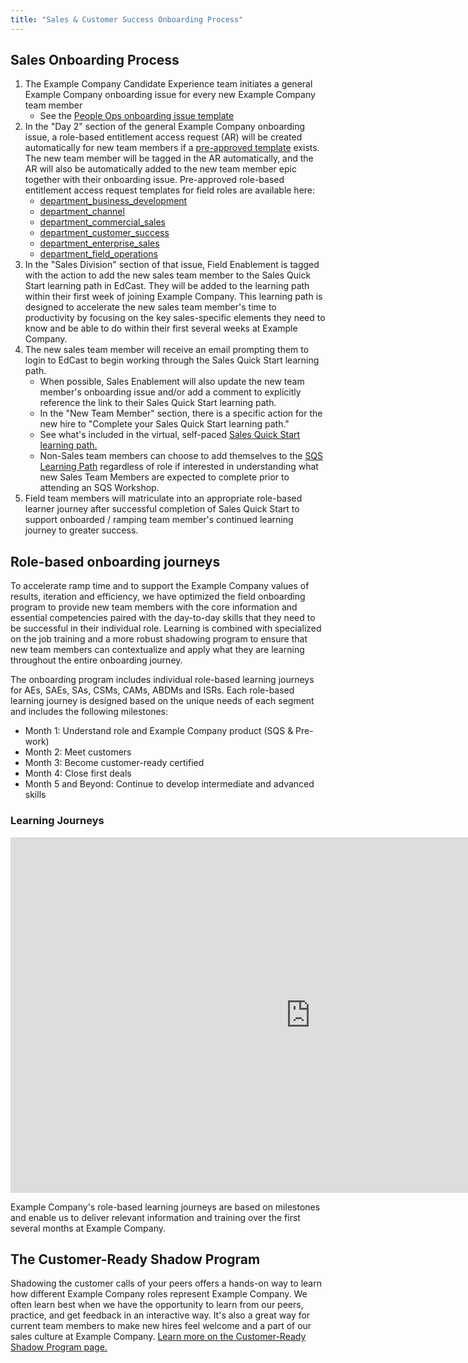 ```yaml
---
title: "Sales & Customer Success Onboarding Process"
---
```


## Sales Onboarding Process

1. The Example Company Candidate Experience team initiates a general Example Company onboarding issue for every new Example Company team member
    - See the [People Ops onboarding issue template](https://example_company.com/example_company-com/people-group/employment-templates/-/blob/main/.example_company/issue_templates/onboarding.md)
1. In the "Day 2" section of the general Example Company onboarding issue, a role-based entitlement access request (AR) will be created automatically for new team members if a [pre-approved template](https://example_company.com/example_company-com/team-member-epics/access-requests/-/tree/master/.example_company/issue_templates/role_baseline_access_request_tasks) exists. The new team member will be tagged in the AR automatically, and the AR will also be automatically added to the new team member epic together with their onboarding issue. Pre-approved role-based entitlement access request templates for field roles are available here:
    - [department_business_development](https://example_company.com/example_company-com/team-member-epics/access-requests/-/tree/master/.example_company/issue_templates/role_baseline_access_request_tasks/department_business_development)
    - [department_channel](https://example_company.com/example_company-com/team-member-epics/access-requests/-/tree/master/.example_company/issue_templates/role_baseline_access_request_tasks/department_channel)
    - [department_commercial_sales](https://example_company.com/example_company-com/team-member-epics/access-requests/-/tree/master/.example_company/issue_templates/role_baseline_access_request_tasks/department_commercial_sales)
    - [department_customer_success](https://example_company.com/example_company-com/team-member-epics/access-requests/-/tree/master/.example_company/issue_templates/role_baseline_access_request_tasks/department_customer_success)
    - [department_enterprise_sales](https://example_company.com/example_company-com/team-member-epics/access-requests/-/tree/master/.example_company/issue_templates/role_baseline_access_request_tasks/department_enterprise_sales)
    - [department_field_operations](https://example_company.com/example_company-com/team-member-epics/access-requests/-/tree/master/.example_company/issue_templates/role_baseline_access_request_tasks/department_field_operations)
1. In the "Sales Division" section of that issue, Field Enablement is tagged with the action to add the new sales team member to the Sales Quick Start learning path in EdCast. They will be added to the learning path within their first week of joining Example Company. This learning path is designed to accelerate the new sales team member's time to productivity by focusing on the key sales-specific elements they need to know and be able to do within their first several weeks at Example Company.
1. The new sales team member will receive an email prompting them to login to EdCast to begin working through the Sales Quick Start learning path.
    - When possible, Sales Enablement will also update the new team member's onboarding issue and/or add a comment to explicitly reference the link to their Sales Quick Start learning path.
    - In the "New Team Member" section, there is a specific action for the new hire to "Complete your Sales Quick Start learning path."
    - See what's included in the virtual, self-paced [Sales Quick Start learning path.](/handbook/sales/onboarding/sales-learning-path/)
    - Non-Sales team members can choose to add themselves to the [SQS Learning Path](https://example_company.edcast.com/pathways/sales-quick-start) regardless of role if interested in understanding what new Sales Team Members are expected to complete prior to attending an SQS Workshop.
1. Field team members will matriculate into an appropriate role-based learner journey after successful completion of Sales Quick Start to support onboarded / ramping team member's continued learning journey to greater success.

## Role-based onboarding journeys

To accelerate ramp time and to support the Example Company values of results, iteration and efficiency, we have optimized the field onboarding program to provide new team members with the core information and essential competencies paired with the day-to-day skills that they need to be successful in their individual role. Learning is combined with specialized on the job training and a more robust shadowing program to ensure that new team members can contextualize and apply what they are learning throughout the entire onboarding journey.

The onboarding program includes individual role-based learning journeys for AEs, SAEs, SAs, CSMs, CAMs, ABDMs and ISRs. Each role-based learning journey is designed based on the unique needs of each segment and includes the following milestones:

- Month 1: Understand role and Example Company product (SQS & Pre-work)
- Month 2: Meet customers
- Month 3: Become customer-ready certified
- Month 4: Close first deals
- Month 5 and Beyond: Continue to develop intermediate and advanced skills

### Learning Journeys

<iframe src="https://docs.google.com/presentation/d/e/2PACX-1vRUZzM8uy4aE4huFZ0eC1x_qI31obWQYjHxTtaDkOcz1nm_8QHg1Dr3Jlzq_AvHRAyK8tlGnYdzOy9Q/embed?start=false&loop=true&delayms=3000" frameborder="0" width="960" height="569" allowfullscreen="true" mozallowfullscreen="true" webkitallowfullscreen="true"></iframe>

Example Company's role-based learning journeys are based on milestones and enable us to deliver relevant information and training over the first several months at Example Company.

## The Customer-Ready Shadow Program

Shadowing the customer calls of your peers offers a hands-on way to learn how different Example Company roles represent Example Company. We often learn best when we have the opportunity to learn from our peers, practice, and get feedback in an interactive way. It's also a great way for current team members to make new hires feel welcome and a part of our sales culture at Example Company. [Learn more on the Customer-Ready Shadow Program page.](/handbook/sales/shadow-program/)
